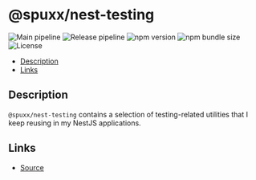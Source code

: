 # @spuxx/nest-testing

![Main pipeline](https://github.com/spuxx-dev/jslibs/actions/workflows/main.yml/badge.svg)
![Release pipeline](https://github.com/spuxx-dev/jslibs/actions/workflows/create_release.yml/badge.svg)
![npm version](https://img.shields.io/npm/v/%40spuxx%2Fnest-testing)
![npm bundle size](https://img.shields.io/bundlephobia/min/%40spuxx%2Fnest-testing)
![License](https://img.shields.io/github/license/spuxx-dev/jslibs)

<!-- vscode-markdown-toc -->

- [Description](#Description)
- [Links](#Links)

<!-- vscode-markdown-toc-config
	numbering=false
	autoSave=true
	/vscode-markdown-toc-config -->
<!-- /vscode-markdown-toc -->

## <a name='Description'></a>Description

`@spuxx/nest-testing` contains a selection of testing-related utilities that I keep reusing in my NestJS applications.

## <a name='Links'></a>Links

- [Source](https://github.com/spuxx-dev/jslibs)
